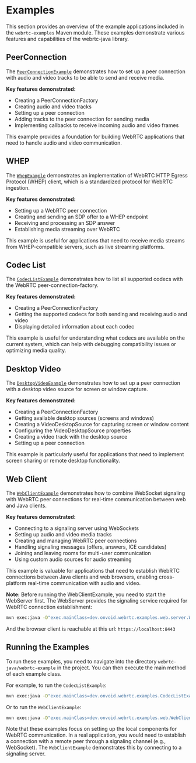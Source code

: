 # Examples

This section provides an overview of the example applications included in the `webrtc-examples` Maven module. These examples demonstrate various features and capabilities of the webrtc-java library.

## PeerConnection

The [`PeerConnectionExample`](https://github.com/devopvoid/webrtc-java/blob/master/webrtc-examples/src/main/java/dev/onvoid/webrtc/examples/PeerConnectionExample.java) demonstrates how to set up a peer connection with audio and video tracks to be able to send and receive media.

**Key features demonstrated:**
- Creating a PeerConnectionFactory
- Creating audio and video tracks
- Setting up a peer connection
- Adding tracks to the peer connection for sending media
- Implementing callbacks to receive incoming audio and video frames

This example provides a foundation for building WebRTC applications that need to handle audio and video communication.

## WHEP

The [`WhepExample`](https://github.com/devopvoid/webrtc-java/blob/master/webrtc-examples/src/main/java/dev/onvoid/webrtc/examples/WhepExample.java) demonstrates an implementation of WebRTC HTTP Egress Protocol (WHEP) client, which is a standardized protocol for WebRTC ingestion.

**Key features demonstrated:**
- Setting up a WebRTC peer connection
- Creating and sending an SDP offer to a WHEP endpoint
- Receiving and processing an SDP answer
- Establishing media streaming over WebRTC

This example is useful for applications that need to receive media streams from WHEP-compatible servers, such as live streaming platforms.

## Codec List

The [`CodecListExample`](https://github.com/devopvoid/webrtc-java/blob/master/webrtc-examples/src/main/java/dev/onvoid/webrtc/examples/CodecListExample.java) demonstrates how to list all supported codecs with the WebRTC peer-connection-factory.

**Key features demonstrated:**
- Creating a PeerConnectionFactory
- Getting the supported codecs for both sending and receiving audio and video
- Displaying detailed information about each codec

This example is useful for understanding what codecs are available on the current system, which can help with debugging compatibility issues or optimizing media quality.

## Desktop Video

The [`DesktopVideoExample`](https://github.com/devopvoid/webrtc-java/blob/master/webrtc-examples/src/main/java/dev/onvoid/webrtc/examples/DesktopVideoExample.java) demonstrates how to set up a peer connection with a desktop video source for screen or window capture.

**Key features demonstrated:**
- Creating a PeerConnectionFactory
- Getting available desktop sources (screens and windows)
- Creating a VideoDesktopSource for capturing screen or window content
- Configuring the VideoDesktopSource properties
- Creating a video track with the desktop source
- Setting up a peer connection

This example is particularly useful for applications that need to implement screen sharing or remote desktop functionality.

## Web Client

The [`WebClientExample`](https://github.com/devopvoid/webrtc-java/blob/master/webrtc-examples/src/main/java/dev/onvoid/webrtc/examples/web/WebClientExample.java) demonstrates how to combine WebSocket signaling with WebRTC peer connections for real-time communication between web and Java clients.

**Key features demonstrated:**
- Connecting to a signaling server using WebSockets
- Setting up audio and video media tracks
- Creating and managing WebRTC peer connections
- Handling signaling messages (offers, answers, ICE candidates)
- Joining and leaving rooms for multi-user communication
- Using custom audio sources for audio streaming

This example is valuable for applications that need to establish WebRTC connections between Java clients and web browsers, enabling cross-platform real-time communication with audio and video.

**Note:** Before running the WebClientExample, you need to start the WebServer first. The WebServer provides the signaling service required for WebRTC connection establishment:

```bash
mvn exec:java -D"exec.mainClass=dev.onvoid.webrtc.examples.web.server.WebServer"
```

And the browser client is reachable at this url: `https://localhost:8443`


## Running the Examples

To run these examples, you need to navigate into the directory `webrtc-java/webrtc-example` in the project.
You can then execute the main method of each example class.

For example, to run the `CodecListExample`:

```bash
mvn exec:java -D"exec.mainClass=dev.onvoid.webrtc.examples.CodecListExample"
```

Or to run the `WebClientExample`:

```bash
mvn exec:java -D"exec.mainClass=dev.onvoid.webrtc.examples.web.WebClientExample"
```

Note that these examples focus on setting up the local components for WebRTC communication. In a real application, you would need to establish a connection with a remote peer through a signaling channel (e.g., WebSocket). The `WebClientExample` demonstrates this by connecting to a signaling server.